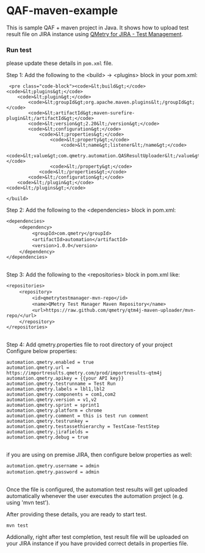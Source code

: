 # QAF-maven-example
This is sample QAF + maven  project in Java. It shows how to upload test result file on JIRA instance using [QMetry for JIRA - Test Management](https://marketplace.atlassian.com/plugins/com.infostretch.QmetryTestManager/cloud/overview).  


### Run test

please update these details in `pom.xml` file. 

<div id="automationFramework" class="border-top m-t-10 p-t-10"><div class="m-t-sm">
    <label class="bold">Step 1: Add the following to the &lt;build&gt; -&gt; &lt;plugins&gt; block in your
				pom.xml:</label>

     <pre class="code-block"><code>&lt;build&gt;</code>
	<code>&lt;plugins&gt;</code>
		<code>&lt;plugin&gt;</code>
			<code>&lt;groupId&gt;org.apache.maven.plugins&lt;/groupId&gt;</code>
			<code>&lt;artifactId&gt;maven-surefire-plugin&lt;/artifactId&gt;</code>
			<code>&lt;version&gt;2.20&lt;/version&gt;</code>
			<code>&lt;configuration&gt;</code>
			    <code>&lt;properties&gt;</code>
					<code>&lt;property&gt;</code>
						<code>&lt;name&gt;listener&lt;/name&gt;</code>
						<code>&lt;value&gt;com.qmetry.automation.QASResultUploader&lt;/value&gt;</code>
					<code>&lt;/property&gt;</code>
				<code>&lt;/properties&gt;</code>
			<code>&lt;/configuration&gt;</code>
		<code>&lt;/plugin&gt;</code>
	<code>&lt;/plugins&gt;</code>
<code>&lt;/build&gt;</code>
	</pre>   
    
</div>



<div class="m-t-sm">
    <label class="bold">Step 2: Add the following to the &lt;dependencies&gt; block in pom.xml:</label>
    <pre class="code-block"><code>&lt;dependencies&gt;</code>
    <code>&lt;dependency&gt;</code>
        <code>&lt;groupId&gt;com.qmetry&lt;/groupId&gt;</code>
        <code>&lt;artifactId&gt;automation&lt;/artifactId&gt;</code>
        <code>&lt;version&gt;1.0.0&lt;/version&gt;</code>
    <code>&lt;/dependency&gt;</code>
<code>&lt;/dependencies&gt;</code>
	</pre>
</div>

<div class="m-t-sm">
    <label class="bold">Step 3: Add the following to the &lt;repositories&gt; block in pom.xml like:</label>
    <pre class="code-block"><code>&lt;repositories&gt;</code>
	<code>&lt;repository&gt;</code>
		<code>&lt;id&gt;qmetrytestmanager-mvn-repo&lt;/id&gt;</code>
		<code>&lt;name&gt;QMetry Test Manager Maven Repository&lt;/name&gt;</code>
		<code>&lt;url&gt;https://raw.github.com/qmetry/qtm4j-maven-uploader/mvn-repo/&lt;/url&gt;</code>
	<code>&lt;/repository&gt;</code>
<code>&lt;/repositories&gt;</code>
	</pre>
</div>
<div class="m-t-sm">
    <label class="bold">Step 4: Add qmetry.properties file to root directory of your project</label>
</div>
<div class="m-t-sm">
	<label>Configure below properties:</label>
    <pre class="select-block code-block"><code>automation.qmetry.enabled = true</code>
<code>automation.qmetry.url = https://importresults.qmetry.com/prod/importresults-qtm4j</code>
<code>automation.qmetry.apikey = {{your API key}}</code>
<code>automation.qmetry.testrunname = Test Run</code>
<code>automation.qmetry.labels = lbl1,lbl2</code>
<code>automation.qmetry.components = com1,com2</code>
<code>automation.qmetry.version = v1,v2</code>
<code>automation.qmetry.sprint = sprint1</code>
<code>automation.qmetry.platform = chrome</code>
<code>automation.qmetry.comment = this is test run comment</code>
<code>automation.qmetry.testrunkey = </code>
<code>automation.qmetry.testassethierarchy = TestCase-TestStep</code>
<code>automation.qmetry.jirafields = </code>
<code>automation.qmetry.debug = true</code>
	</pre>
</div>

<div class="m-t-sm">
    <label>if you are using on premise JIRA, then configure below properties as well:</label>
    <pre class="select-block code-block"><code>automation.qmetry.username = admin</code>
<code>automation.qmetry.password = admin</code>	
	</pre>
    <label>Once the file is configured, the automation test results will get uploaded automatically whenever the user executes the automation project (e.g. using 'mvn test').</label>
</div></div>

After providing these details, you are ready to start test.

```
mvn test
```

Addionally, right after test completion, test result file will be uploaded on your JIRA instance if you have provided correct details in properties file. 
